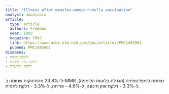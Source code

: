 ```yaml
---
title: "Illness after measles-mumps-rubella vaccination"
analyst: amantonio
article:
  type: article
  authors: Freeman
  year: 1993
  magazine: CMAJ
  link: https://www.ncbi.nlm.nih.gov/pmc/articles/PMC1485961
  pubmed: PMC1485961
diseases:
- לימפדנופתיה
- דלקת אוזן תיכונה
- דלקת הלחמית
---
```


ל-23.8% מהתינוקות שחוסנו ב-MMR נצפתה לימפדנופתיה (הגדלת בלוטות הלימפה), ל-3.3% - דלקת אוזן תיכונה, ל-4.6% - פריחה, ל-3.3% - דלקת לחמית.

